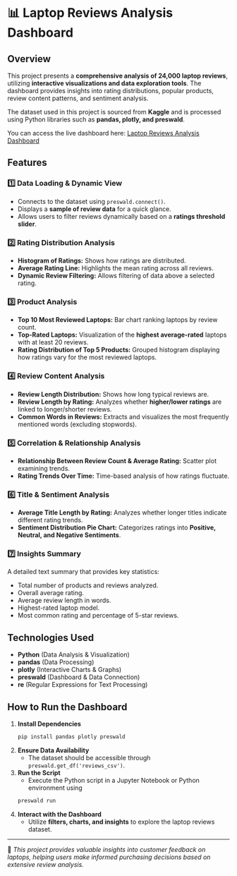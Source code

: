 # 📊 Laptop Reviews Analysis Dashboard

## Overview
This project presents a **comprehensive analysis of 24,000 laptop reviews**, utilizing **interactive visualizations and data exploration tools**. The dashboard provides insights into rating distributions, popular products, review content patterns, and sentiment analysis.

The dataset used in this project is sourced from **Kaggle** and is processed using Python libraries such as **pandas, plotly, and preswald**.

You can access the live dashboard here: [Laptop Reviews Analysis Dashboard](https://laptop-reviews-analysis-project-946230-vxem2hz4-ndjz2ws6la-ue.a.run.app/)

## Features
### 1️⃣ **Data Loading & Dynamic View**
- Connects to the dataset using `preswald.connect()`.
- Displays a **sample of review data** for a quick glance.
- Allows users to filter reviews dynamically based on a **ratings threshold slider**.

### 2️⃣ **Rating Distribution Analysis**
- **Histogram of Ratings:** Shows how ratings are distributed.
- **Average Rating Line:** Highlights the mean rating across all reviews.
- **Dynamic Review Filtering:** Allows filtering of data above a selected rating.

### 3️⃣ **Product Analysis**
- **Top 10 Most Reviewed Laptops:** Bar chart ranking laptops by review count.
- **Top-Rated Laptops:** Visualization of the **highest average-rated** laptops with at least 20 reviews.
- **Rating Distribution of Top 5 Products:** Grouped histogram displaying how ratings vary for the most reviewed laptops.

### 4️⃣ **Review Content Analysis**
- **Review Length Distribution:** Shows how long typical reviews are.
- **Review Length by Rating:** Analyzes whether **higher/lower ratings** are linked to longer/shorter reviews.
- **Common Words in Reviews:** Extracts and visualizes the most frequently mentioned words (excluding stopwords).

### 5️⃣ **Correlation & Relationship Analysis**
- **Relationship Between Review Count & Average Rating:** Scatter plot examining trends.
- **Rating Trends Over Time:** Time-based analysis of how ratings fluctuate.

### 6️⃣ **Title & Sentiment Analysis**
- **Average Title Length by Rating:** Analyzes whether longer titles indicate different rating trends.
- **Sentiment Distribution Pie Chart:** Categorizes ratings into **Positive, Neutral, and Negative Sentiments**.

### 7️⃣ **Insights Summary**
A detailed text summary that provides key statistics:
- Total number of products and reviews analyzed.
- Overall average rating.
- Average review length in words.
- Highest-rated laptop model.
- Most common rating and percentage of 5-star reviews.

## Technologies Used
- **Python** (Data Analysis & Visualization)
- **pandas** (Data Processing)
- **plotly** (Interactive Charts & Graphs)
- **preswald** (Dashboard & Data Connection)
- **re** (Regular Expressions for Text Processing)

## How to Run the Dashboard
1. **Install Dependencies**
   ```sh
   pip install pandas plotly preswald
   ```
2. **Ensure Data Availability**
   - The dataset should be accessible through `preswald.get_df('reviews_csv')`.
3. **Run the Script**
   - Execute the Python script in a Jupyter Notebook or Python environment using
   ```sh
   preswald run
   ```
4. **Interact with the Dashboard**
   - Utilize **filters, charts, and insights** to explore the laptop reviews dataset.

---
📌 *This project provides valuable insights into customer feedback on laptops, helping users make informed purchasing decisions based on extensive review analysis.*

